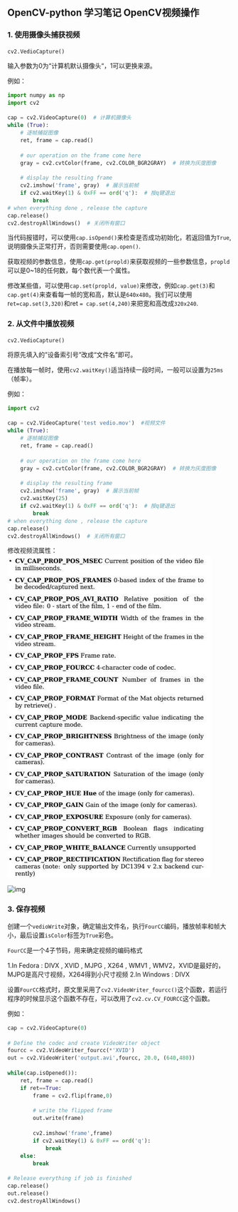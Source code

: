 ## OpenCV-python 学习笔记 OpenCV视频操作

### 1. 使用摄像头捕获视频

`cv2.VedioCapture()`

输入参数为0为“计算机默认摄像头“，1可以更换来源。

例如：

```python
import numpy as np
import cv2

cap = cv2.VideoCapture(0)  # 计算机摄像头
while (True):
    # 逐帧捕捉图像
    ret, frame = cap.read()

    # our operation on the frame come here
    gray = cv2.cvtColor(frame, cv2.COLOR_BGR2GRAY)  # 转换为灰度图像

    # display the resulting frame
    cv2.imshow('frame', gray)  # 展示当前帧
    if cv2.waitKey(1) & 0xFF == ord('q'):  # 按q键退出
        break
# when everything done , release the capture
cap.release()
cv2.destroyAllWindows()  # 关闭所有窗口
```

当代码报错时，可以使用`cap.isOpend()`来检查是否成功初始化，若返回值为`True`,说明摄像头正常打开，否则需要使用`cap.open()`.

获取视频的参数信息，使用`cap.get(propld)`来获取视频的一些参数信息，`propld`可以是0~18的任何数，每个数代表一个属性。

修改某些值，可以使用`cap.set(propld, value)`来修改，例如`cap.get(3)`和`cap.get(4)`来查看每一帧的宽和高，默认是`640x480`。我们可以使用r`et=cap.set(3,320)`和ret `= cap.set(4,240)`来把宽和高改成`320x240`.

### 2. 从文件中播放视频

`cv2.VedioCapture()`

将原先填入的”设备索引号”改成“文件名”即可。

在播放每一帧时，使用`cv2.waitKey()`适当持续一段时间，一般可以设置为`25ms`（帧率）。

例如：

```python
import cv2

cap = cv2.VideoCapture('test vedio.mov')  #视频文件
while (True):
    # 逐帧捕捉图像
    ret, frame = cap.read()

    # our operation on the frame come here
    gray = cv2.cvtColor(frame, cv2.COLOR_BGR2GRAY)  # 转换为灰度图像

    # display the resulting frame
    cv2.imshow('frame', gray)  # 展示当前帧
    cv2.waitKey(25)
    if cv2.waitKey(1) & 0xFF == ord('q'):  # 按q键退出
        break
# when everything done , release the capture
cap.release()
cv2.destroyAllWindows()  # 关闭所有窗口
```

修改视频流属性：
![00e7b470be24d10b99bd818751917c51_458x725](00e7b470be24d10b99bd818751917c51_458x725.jpg)

![img](https://box.kancloud.cn/bfe1412f9928c24f3711d654682ee9ba_578x242.jpg)

### 3. 保存视频

创建一个`vedioWrite`对象，确定输出文件名，执行`FourCC`编码，播放帧率和帧大小，最后设置`isColor`标签为`True`彩色。

`FourCC`是一个4子节码，用来确定视频的编码格式

1.In Fedora : DIVX , XVID , MJPG , X264 , WMV1 , WMV2，XVID是最好的，MJPG是高尺寸视频，X264得到小尺寸视频
2.In Windows : DIVX

设置`FourCC`格式时，原文里采用了`cv2.VideoWriter_fourcc()`这个函数，若运行程序的时候显示这个函数不存在，可以改用了`cv2.cv.CV_FOURCC`这个函数。

例如：

```python
cap = cv2.VideoCapture(0)

# Define the codec and create VideoWriter object
fourcc = cv2.VideoWriter_fourcc(*'XVID')
out = cv2.VideoWriter('output.avi',fourcc, 20.0, (640,480))

while(cap.isOpened()):
    ret, frame = cap.read()
    if ret==True:
        frame = cv2.flip(frame,0)

        # write the flipped frame
        out.write(frame)

        cv2.imshow('frame',frame)
        if cv2.waitKey(1) & 0xFF == ord('q'):
            break
    else:
        break

# Release everything if job is finished
cap.release()
out.release()
cv2.destroyAllWindows()
```

